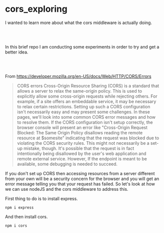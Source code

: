 # cors_exploring

I wanted to learn more about what the cors middleware is actually doing.

<br><br>

In this brief repo I am conducting some experiments in order to try and get a better idea.

<br><br>

From https://developer.mozilla.org/en-US/docs/Web/HTTP/CORS/Errors

> CORS errors
Cross-Origin Resource Sharing (CORS) is a standard that allows a server to relax the same-origin policy. This is used to explicitly allow some cross-origin requests while rejecting others. For example, if a site offers an embeddable service, it may be necessary to relax certain restrictions. Setting up such a CORS configuration isn't necessarily easy and may present some challenges. In these pages, we'll look into some common CORS error messages and how to resolve them.
If the CORS configuration isn't setup correctly, the browser console will present an error like "Cross-Origin Request Blocked: The Same Origin Policy disallows reading the remote resource at $somesite" indicating that the request was blocked due to violating the CORS security rules. This might not necessarily be a set-up mistake, though. It's possible that the request is in fact intentionally being disallowed by the user's web application and remote external service. However, If the endpoint is meant to be available, some debugging is needed to succeed.

If you don't set up CORS then accessing resources from a server different from your own will be a security concern for the browser and you will get an error message telling you that your request has failed. So let's look at how we can use nodeJS and the cors middleware to address this. 

First thing to do is to install express.

``` 
npm i express 
```
And then install cors.
```
npm i cors
```
